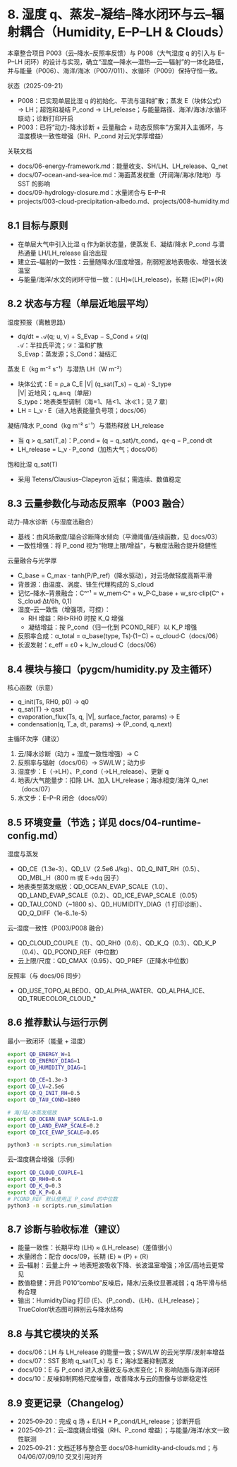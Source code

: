 # 8. 湿度 q、蒸发–凝结–降水闭环与云–辐射耦合（Humidity, E–P–LH & Clouds）

本章整合项目 P003（云–降水–反照率反馈）与 P008（大气湿度 q 的引入与 E–P–LH 闭环）的设计与实现，确立“湿度—降水—潜热—云—辐射”的一体化路径，并与能量（P006）、海洋/海冰（P007/011）、水循环（P009）保持守恒一致。

状态（2025-09-21）
- P008：已实现单层比湿 q 的初始化、平流与温和扩散；蒸发 E（块体公式）→ LH；超饱和凝结 P_cond → LH_release；与能量路径、海洋/海冰/水循环联动；诊断打印开启
- P003：已将“动力-降水诊断 + 云量融合 + 动态反照率”方案并入主循环，与湿度模块一致性增强（RH、P_cond 对云光学厚增益）

关联文档
- docs/06-energy-framework.md：能量收支、SH/LH、LH_release、Q_net
- docs/07-ocean-and-sea-ice.md：海面蒸发权重（开阔海/海冰/陆地）与 SST 的影响
- docs/09-hydrology-closure.md：水量闭合与 E–P–R
- projects/003-cloud-precipitation-albedo.md、projects/008-humidity.md


## 8.1 目标与原则

- 在单层大气中引入比湿 q 作为新状态量，使蒸发 E、凝结/降水 P_cond 与潜热通量 LH/LH_release 自洽出现
- 建立云–辐射的一致性：云量随降水/湿度增强，削弱短波地表吸收、增强长波温室
- 与能量/海洋/水文的闭环守恒一致：⟨LH⟩≈⟨LH_release⟩，长期 ⟨E⟩≈⟨P⟩+⟨R⟩


## 8.2 状态与方程（单层近地层平均）

湿度预报（离散思路）
- dq/dt = 𝒜(q; u, v) + S_Evap − S_Cond + 𝒟(q)  
  𝒜：半拉氏平流；𝒟：温和扩散  
  S_Evap：蒸发源；S_Cond：凝结汇

蒸发 E（kg m⁻² s⁻¹）与潜热 LH（W m⁻²）
- 块体公式：E = ρ_a C_E |V| (q_sat(T_s) − q_a) · S_type  
  |V| 近地风；q_a≈q（单层）  
  S_type：地表类型调制（海=1、陆<1、冰≪1；见 7 章）  
- LH = L_v · E（进入地表能量负号项；docs/06）

凝结/降水 P_cond（kg m⁻² s⁻¹）与潜热释放 LH_release
- 当 q > q_sat(T_a)：P_cond = (q − q_sat)/τ_cond，q←q − P_cond·dt  
- LH_release = L_v · P_cond（加热大气；docs/06）

饱和比湿 q_sat(T)
- 采用 Tetens/Clausius–Clapeyron 近似；需连续、数值稳定


## 8.3 云量参数化与动态反照率（P003 融合）

动力–降水诊断（与湿度法融合）
- 基线：由风场散度/辐合诊断降水倾向（平滑阈值/连续函数，见 docs/03）  
- 一致性增强：将 P_cond 视为“物理上限/增益”，与散度法融合提升稳健性

云量融合与光学厚
- C_base = C_max · tanh(P/P_ref)（降水驱动），对云场做轻度高斯平滑  
- 背景源：由温度、涡度、锋生代理构成的 S_cloud  
- 记忆–降水–背景融合：Cⁿ⁺¹ = w_mem·Cⁿ + w_P·C_base + w_src·clip(Cⁿ + S_cloud·Δt/6h, 0,1)  
- 湿度–云一致性（增强项，可控）：  
  - RH 增益：RH>RH0 时按 K_Q 增强  
  - 凝结增益：按 P_cond（归一化到 PCOND_REF）以 K_P 增强  
- 反照率合成：α_total = α_base(type, Ts)·(1−C) + α_cloud·C（docs/06）  
- 长波发射：ε_eff = ε0 + k_lw_cloud·C（docs/06）


## 8.4 模块与接口（pygcm/humidity.py 及主循环）

核心函数（示意）
- q_init(Ts, RH0, p0) → q0  
- q_sat(T) → qsat  
- evaporation_flux(Ts, q, |V|, surface_factor, params) → E  
- condensation(q, T_a, dt, params) → (P_cond, q_next)

主循环次序（建议）
1) 云/降水诊断（动力 + 湿度一致性增强）→ C  
2) 反照率与辐射（docs/06）→ SW/LW；动力步  
3) 湿度步：E（→LH）、P_cond（→LH_release）、更新 q  
4) 地表/大气能量步：扣除 LH、加入 LH_release；海冰相变/海洋 Q_net（docs/07）  
5) 水文步：E–P–R 闭合（docs/09）


## 8.5 环境变量（节选；详见 docs/04-runtime-config.md）

湿度与蒸发
- QD_CE（1.3e-3）、QD_LV（2.5e6 J/kg）、QD_Q_INIT_RH（0.5）、QD_MBL_H（800 m 或 E→dq 因子）
- 地表类型蒸发缩放：QD_OCEAN_EVAP_SCALE（1.0）、QD_LAND_EVAP_SCALE（0.2）、QD_ICE_EVAP_SCALE（0.05）
- QD_TAU_COND（~1800 s）、QD_HUMIDITY_DIAG（1 打印诊断）、QD_Q_DIFF（1e-6..1e-5）

云–湿度一致性（P003/P008 融合）
- QD_CLOUD_COUPLE（1）、QD_RH0（0.6）、QD_K_Q（0.3）、QD_K_P（0.4）、QD_PCOND_REF（中位数）
- 云上限/尺度：QD_CMAX（0.95）、QD_PREF（正降水中位数）

反照率（与 docs/06 同步）
- QD_USE_TOPO_ALBEDO、QD_ALPHA_WATER、QD_ALPHA_ICE、QD_TRUECOLOR_CLOUD_*


## 8.6 推荐默认与运行示例

最小一致闭环（能量 + 湿度）
```bash
export QD_ENERGY_W=1
export QD_ENERGY_DIAG=1
export QD_HUMIDITY_DIAG=1

export QD_CE=1.3e-3
export QD_LV=2.5e6
export QD_Q_INIT_RH=0.5
export QD_TAU_COND=1800

# 海/陆/冰蒸发缩放
export QD_OCEAN_EVAP_SCALE=1.0
export QD_LAND_EVAP_SCALE=0.2
export QD_ICE_EVAP_SCALE=0.05

python3 -m scripts.run_simulation
```

云–湿度耦合增强（示例）
```bash
export QD_CLOUD_COUPLE=1
export QD_RH0=0.6
export QD_K_Q=0.3
export QD_K_P=0.4
# PCOND_REF 默认使用正 P_cond 的中位数
python3 -m scripts.run_simulation
```


## 8.7 诊断与验收标准（建议）

- 能量一致性：长期平均 ⟨LH⟩ ≈ ⟨LH_release⟩（差值很小）  
- 水量闭合：配合 docs/09，长期 ⟨E⟩ ≈ ⟨P⟩ + ⟨R⟩  
- 云–辐射：云量上升 → 地表短波吸收下降、长波温室增强；冷区/高地云更常见  
- 数值稳健：开启 P010“combo”反噪后，降水/云条纹显著减弱；q 场平滑与结构合理  
- 输出：HumidityDiag 打印 ⟨E⟩、⟨P_cond⟩、⟨LH⟩、⟨LH_release⟩；TrueColor/状态图可辨别云与降水结构


## 8.8 与其它模块的关系

- docs/06：LH 与 LH_release 的能量一致；SW/LW 的云光学厚/发射率增益  
- docs/07：SST 影响 q_sat(T_s) 与 E；海冰显著抑制蒸发  
- docs/09：E 与 P_cond 进入水量收支与水库变化；R 影响陆面与海洋闭环  
- docs/10：反噪抑制网格尺度噪音，改善降水与云的图像与诊断稳定性


## 8.9 变更记录（Changelog）

- 2025‑09‑20：完成 q 场 + E/LH + P_cond/LH_release；诊断开启  
- 2025‑09‑21：云–湿度耦合增强（RH、P_cond 增益）；与能量/海洋/水文一致性联测  
- 2025‑09‑21：文档迁移与整合至 docs/08‑humidity‑and‑clouds.md；与 04/06/07/09/10 交叉引用对齐

